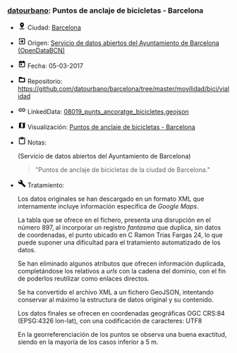 ### [datourbano](https://github.com/datourbano): Puntos de anclaje de bicicletas - Barcelona

* ![](https://raw.githubusercontent.com/datourbano/simbologia/master/_/ubicacion_18.png) Ciudad: [Barcelona](https://datourbano.github.io/barcelona)
* ![](https://raw.githubusercontent.com/datourbano/simbologia/master/_/origen_18.png) Origen: [Servicio de datos abiertos del Ayuntamiento de Barcelona (OpenDataBCN)](http://opendata-ajuntament.barcelona.cat/data/es/dataset/punts-ancoratge-bicicletes)
* ![](https://raw.githubusercontent.com/datourbano/simbologia/master/_/calendario_18.png) Fecha: 05-03-2017
* ![](https://raw.githubusercontent.com/datourbano/simbologia/master/_/carpeta_18.png) Repositorio: https://github.com/datourbano/barcelona/tree/master/movilidad/bici/vialidad
* ![](https://raw.githubusercontent.com/datourbano/simbologia/master/_/enlace_18.png) LinkedData: [08019_punts_ancoratge_bicicletes.geojson](https://raw.githubusercontent.com/datourbano/barcelona/master/movilidad/bici/vialidad/08019_punts_ancoratge_bicicletes.geojson)
* ![](https://raw.githubusercontent.com/datourbano/simbologia/master/_/mapa_18.png) Visualización: [Puntos de anclaje de bicicletas - Barcelona](https://datourbano.github.io/barcelona/movilidad/bici/vialidad/08019_punts_ancoratge_bicicletes)
* ![](https://raw.githubusercontent.com/datourbano/simbologia/master/_/notas_18.png) Notas:

  (Servicio de datos abiertos del Ayuntamiento de Barcelona)
  >"Puntos de anclaje de bicicletas de la ciudad de Barcelona."
* ![](https://raw.githubusercontent.com/datourbano/simbologia/master/_/herramienta_18.png) Tratamiento:

  Los datos originales se han descargado en un formato XML que internamente incluye información específica de *Google Maps*. 

  La tabla que se ofrece en el fichero, presenta una disrupción en el número 897, al incorporar un registro *fantasma* que duplica, sin datos de coordenadas, el punto ubicado en C Ramon Trias Fargas 24, lo que puede suponer una dificultad para el tratamiento automatizado de los datos.

  Se han eliminado algunos atributos que ofrecen información duplicada, completándose los relativos a *urls* con la cadena del dominio, con el fin de poderlos reutilizar como enlaces directos.

  Se ha convertido el archivo XML a un fichero GeoJSON, intentando conservar al máximo la estructura de datos original y su contenido.

  Los datos finales se ofrecen en coordenadas geográficas OGC CRS:84 (EPSG:4326 lon-lat), con una codificación de caracteres: UTF8

  En la georreferenciación de los puntos se observa una buena exactitud, siendo en la mayoría de los casos inferior a 5 m.
